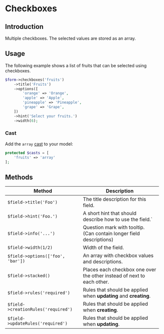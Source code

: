 # Checkboxes

## Introduction

Multiple checkboxes. The selected values are stored as an array.

## Usage

The following example shows a list of fruits that can be selected using
checkboxes.

```php
$form->checkboxes('fruits')
    ->title('Fruits')
    ->options([
        'orange' => 'Orange',
        'apple' => 'Apple',
        'pineapple' => 'Pineapple',
        'grape' => 'Grape',
    ])
    ->hint('Select your fruits.')
    ->width(6);
```

### Cast

Add the `array`
[cast](https://laravel.com/docs/5.2/eloquent-mutators#attribute-casting) to your
model:

```php
protected $casts = [
    'fruits' => 'array'
];
```

## Methods

| Method                              | Description                                                            |
| ----------------------------------- | ---------------------------------------------------------------------- |
| `$field->title('Foo')`              | The title description for this field.                                  |
| `$field->hint('Foo.')`              | A short hint that should describe how to use the field.`               |
| `$field->info('...')`               | Question mark with tooltip. (Can contain longer field descriptions)     |
| `$field->width(1/2)`                | Width of the field.                                                    |
| `$field->options(['foo', 'bar'])`   | An array with checkbox values and descriptions.                       |
| `$field->stacked()`                 | Places each checkbox one over the other instead of next to each other. |
| `$field->rules('required')`         | Rules that should be applied when **updating** and **creating**.       |
| `$field->creationRules('required')` | Rules that should be applied when **creating**.                        |
| `$field->updateRules('required')`   | Rules that should be applied when **updating**.                        |
